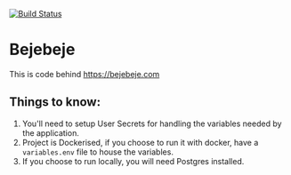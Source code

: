 [![Build Status](https://travis-ci.org/JwanKhalaf/Bejebeje.Api.svg?branch=develop)](https://travis-ci.org/JwanKhalaf/Bejebeje.Api)

# Bejebeje

This is code behind https://bejebeje.com

## Things to know:

1. You'll need to setup User Secrets for handling the variables needed by the application.
2. Project is Dockerised, if you choose to run it with docker, have a `variables.env` file to house the variables.
3. If you choose to run locally, you will need Postgres installed.
